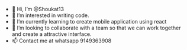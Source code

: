 - 👋 Hi, I’m @Shoukat13
- 👀 I’m interested in writing code.
- 🌱 I’m currently learning to create mobile application using react
- 💞️ I’m looking to collaborate with a team so that we can work together and create a attractive interface.
- 📫 Contact me at whatsapp 9149363908

<!---
Shoukat13/Shoukat13 is a ✨ special ✨ repository because its `README.md` (this file) appears on your GitHub profile.
You can click the Preview link to take a look at your changes.
--->
